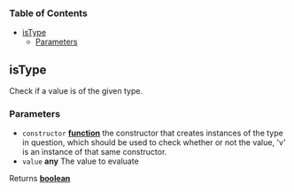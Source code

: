 <!-- Generated by documentation.js. Update this documentation by updating the source code. -->

### Table of Contents

-   [isType][1]
    -   [Parameters][2]

## isType

Check if a value is of the given type.

### Parameters

-   `constructor` **[function][3]** the constructor that creates instances of the type in question, which should be used to check whether or not the value, 'v' is an instance of that same constructor.
-   `value` **any** The value to evaluate

Returns **[boolean][4]** 

[1]: #istype

[2]: #parameters

[3]: https://developer.mozilla.org/docs/Web/JavaScript/Reference/Statements/function

[4]: https://developer.mozilla.org/docs/Web/JavaScript/Reference/Global_Objects/Boolean
